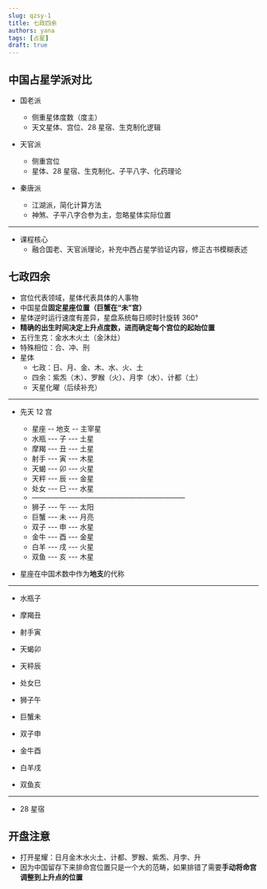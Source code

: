 ```yaml
---
slug: qzsy-1
title: 七政四余
authors: yana
tags: [占星]
draft: true
---
```


## 中国占星学派对比

- 国老派
  - 侧重星体度数（度主）
  - 天文星体、宫位、28 星宿、生克制化逻辑
- 天官派
  - 侧重宫位
  - 星体、28 星宿、生克制化、子平八字、化药理论
- 秦唐派

  - 江湖派，简化计算方法
  - 神煞、子平八字合参为主，忽略星体实际位置

---

- 课程核心
  - 融合国老、天官派理论，补充中西占星学验证内容，修正古书模糊表述

## 七政四余

- 宫位代表领域，星体代表具体的人事物
- 中国星盘**固定星座位置（巨蟹在“未”宫）**
- 星体逆时运行速度有差异，星盘系统每日顺时针旋转 360°
- **精确的出生时间决定上升点度数，进而确定每个宫位的起始位置**
- 五行生克：金水木火土（金沐灶）
- 特殊相位：合、冲、刑
- 星体
  - 七政：日、月、金、木、水、火、土
  - 四余：紫炁（木）、罗睺（火）、月孛（水）、计都（土）
  - 天星化曜（后续补充）

---

- 先天 12 宫

  - 星座 -- 地支 -- 主宰星
  - 水瓶 --- 子 --- 土星
  - 摩羯 --- 丑 --- 土星
  - 射手 --- 寅 --- 木星
  - 天蝎 --- 卯 --- 火星
  - 天秤 --- 辰 --- 金星
  - 处女 --- 巳 --- 水星
  - ——————————————————————
  - 狮子 --- 午 --- 太阳
  - 巨蟹 --- 未 --- 月亮
  - 双子 --- 申 --- 水星
  - 金牛 --- 酉 --- 金星
  - 白羊 --- 戌 --- 火星
  - 双鱼 --- 亥 --- 木星

- 星座在中国术数中作为**地支**的代称

---

- 水瓶子
- 摩羯丑
- 射手寅
- 天蝎卯
- 天秤辰
- 处女巳

- 狮子午
- 巨蟹未
- 双子申
- 金牛酉
- 白羊戌
- 双鱼亥

---

- 28 星宿

## 开盘注意

- 打开星耀：日月金木水火土、计都、罗睺、紫炁、月孛、升
- 因为中国留存下来排命宫位置只是一个大的范畴，如果排错了需要**手动将命宫调整到上升点的位置**

